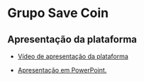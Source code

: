 # Grupo Save Coin

## Apresentação da plataforma


- [Vídeo de apresentação da plataforma](https://youtu.be/i95KpiZPGuY)

- [Apresentação em PowerPoint.](https://www.canva.com/design/DAFUafwci_g/IT7PFjnqRLou-ZISaSOW2w/view?utm_content=DAFUafwci_g&utm_campaign=designshare&utm_medium=link2&utm_source=sharebutton)
